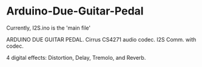 # Arduino-Due-Guitar-Pedal

Currently, I2S.ino is the 'main file'


ARDUINO DUE GUITAR PEDAL. 
Cirrus CS4271 audio codec. 
I2S Comm. with codec.

4 digital effects: Distortion, Delay, Tremolo, and Reverb.


